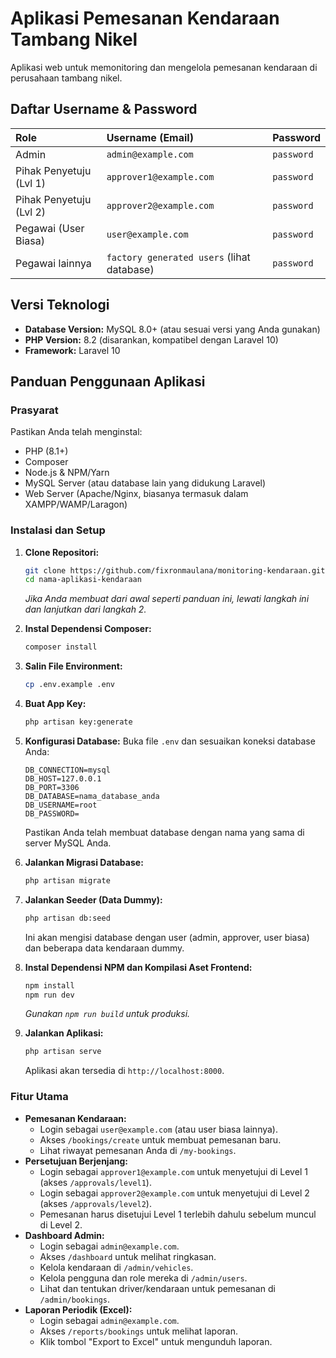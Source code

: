 # Aplikasi Pemesanan Kendaraan Tambang Nikel

Aplikasi web untuk memonitoring dan mengelola pemesanan kendaraan di perusahaan tambang nikel.

## Daftar Username & Password

| Role                 | Username (Email)     | Password |
| :------------------- | :------------------- | :------- |
| Admin                | `admin@example.com`  | `password` |
| Pihak Penyetuju (Lvl 1)| `approver1@example.com` | `password` |
| Pihak Penyetuju (Lvl 2)| `approver2@example.com` | `password` |
| Pegawai (User Biasa) | `user@example.com`   | `password` |
| Pegawai lainnya      | `factory generated users` (lihat database) | `password` |

## Versi Teknologi

* **Database Version:** MySQL 8.0+ (atau sesuai versi yang Anda gunakan)
* **PHP Version:** 8.2 (disarankan, kompatibel dengan Laravel 10)
* **Framework:** Laravel 10

## Panduan Penggunaan Aplikasi

### Prasyarat

Pastikan Anda telah menginstal:

* PHP (8.1+)
* Composer
* Node.js & NPM/Yarn
* MySQL Server (atau database lain yang didukung Laravel)
* Web Server (Apache/Nginx, biasanya termasuk dalam XAMPP/WAMP/Laragon)

### Instalasi dan Setup

1.  **Clone Repositori:**
    ```bash
    git clone https://github.com/fixronmaulana/monitoring-kendaraan.git nama-aplikasi-kendaraan
    cd nama-aplikasi-kendaraan
    ```
    *Jika Anda membuat dari awal seperti panduan ini, lewati langkah ini dan lanjutkan dari langkah 2.*

2.  **Instal Dependensi Composer:**
    ```bash
    composer install
    ```

3.  **Salin File Environment:**
    ```bash
    cp .env.example .env
    ```

4.  **Buat App Key:**
    ```bash
    php artisan key:generate
    ```

5.  **Konfigurasi Database:**
    Buka file `.env` dan sesuaikan koneksi database Anda:
    ```dotenv
    DB_CONNECTION=mysql
    DB_HOST=127.0.0.1
    DB_PORT=3306
    DB_DATABASE=nama_database_anda
    DB_USERNAME=root
    DB_PASSWORD=
    ```
    Pastikan Anda telah membuat database dengan nama yang sama di server MySQL Anda.

6.  **Jalankan Migrasi Database:**
    ```bash
    php artisan migrate
    ```

7.  **Jalankan Seeder (Data Dummy):**
    ```bash
    php artisan db:seed
    ```
    Ini akan mengisi database dengan user (admin, approver, user biasa) dan beberapa data kendaraan dummy.

8.  **Instal Dependensi NPM dan Kompilasi Aset Frontend:**
    ```bash
    npm install
    npm run dev
    ```
    *Gunakan `npm run build` untuk produksi.*

9.  **Jalankan Aplikasi:**
    ```bash
    php artisan serve
    ```
    Aplikasi akan tersedia di `http://localhost:8000`.

### Fitur Utama

* **Pemesanan Kendaraan:**
    * Login sebagai `user@example.com` (atau user biasa lainnya).
    * Akses `/bookings/create` untuk membuat pemesanan baru.
    * Lihat riwayat pemesanan Anda di `/my-bookings`.
* **Persetujuan Berjenjang:**
    * Login sebagai `approver1@example.com` untuk menyetujui di Level 1 (akses `/approvals/level1`).
    * Login sebagai `approver2@example.com` untuk menyetujui di Level 2 (akses `/approvals/level2`).
    * Pemesanan harus disetujui Level 1 terlebih dahulu sebelum muncul di Level 2.
* **Dashboard Admin:**
    * Login sebagai `admin@example.com`.
    * Akses `/dashboard` untuk melihat ringkasan.
    * Kelola kendaraan di `/admin/vehicles`.
    * Kelola pengguna dan role mereka di `/admin/users`.
    * Lihat dan tentukan driver/kendaraan untuk pemesanan di `/admin/bookings`.
* **Laporan Periodik (Excel):**
    * Login sebagai `admin@example.com`.
    * Akses `/reports/bookings` untuk melihat laporan.
    * Klik tombol "Export to Excel" untuk mengunduh laporan.
